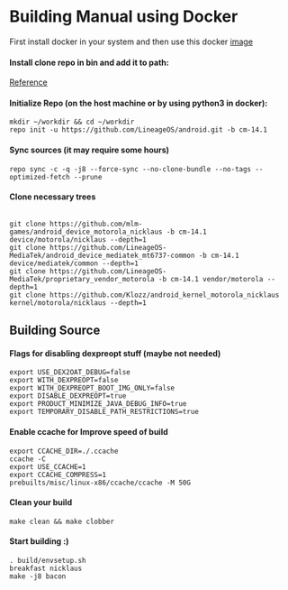 # Building Manual using Docker


First install docker in your system and then use this docker [image](https://github.com/mlm-games/android-builder-AOSP-7.1)


#### Install clone repo in bin and add it to path:

[Reference](https://wiki.lineageos.org/devices/bacon/build/#install-the-repo-command)

#### Initialize Repo (on the host machine or by using python3 in docker):
```
mkdir ~/workdir && cd ~/workdir
repo init -u https://github.com/LineageOS/android.git -b cm-14.1
```
#### Sync sources (it may require some hours)
```
repo sync -c -q -j8 --force-sync --no-clone-bundle --no-tags --optimized-fetch --prune
``` 
#### Clone necessary trees
```

git clone https://github.com/mlm-games/android_device_motorola_nicklaus -b cm-14.1 device/motorola/nicklaus --depth=1
git clone https://github.com/LineageOS-MediaTek/android_device_mediatek_mt6737-common -b cm-14.1 device/mediatek/common --depth=1
git clone https://github.com/LineageOS-MediaTek/proprietary_vendor_motorola -b cm-14.1 vendor/motorola --depth=1
git clone https://github.com/Klozz/android_kernel_motorola_nicklaus kernel/motorola/nicklaus --depth=1

```
## Building Source

#### Flags for disabling dexpreopt stuff (maybe not needed)
```
export USE_DEX2OAT_DEBUG=false
export WITH_DEXPREOPT=false
export WITH_DEXPREOPT_BOOT_IMG_ONLY=false
export DISABLE_DEXPREOPT=true
export PRODUCT_MINIMIZE_JAVA_DEBUG_INFO=true
export TEMPORARY_DISABLE_PATH_RESTRICTIONS=true
```

#### Enable ccache for Improve speed of build
```
export CCACHE_DIR=./.ccache
ccache -C
export USE_CCACHE=1
export CCACHE_COMPRESS=1
prebuilts/misc/linux-x86/ccache/ccache -M 50G
```
#### Clean your build
```
make clean && make clobber
```

#### Start building :) 
```
. build/envsetup.sh 
breakfast nicklaus
make -j8 bacon
```
